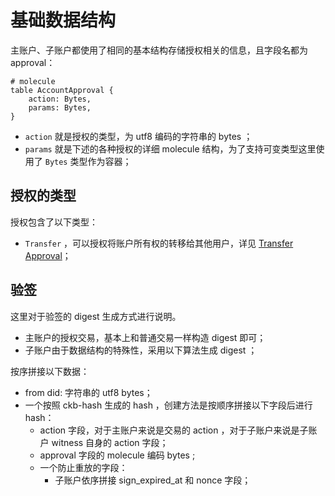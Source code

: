 # 基础数据结构


主账户、子账户都使用了相同的基本结构存储授权相关的信息，且字段名都为 approval：


```
# molecule
table AccountApproval {
    action: Bytes,
    params: Bytes,
}
```

- `action` 就是授权的类型，为 utf8 编码的字符串的 bytes ；
- `params` 就是下述的各种授权的详细 molecule 结构，为了支持可变类型这里使用了 `Bytes` 类型作为容器；


## 授权的类型

授权包含了以下类型：

- `Transfer` ，可以授权将账户所有权的转移给其他用户，详见 [Transfer Approval](transfer-approval.md)；


## 验签

这里对于验签的 digest 生成方式进行说明。
* 主账户的授权交易，基本上和普通交易一样构造 digest 即可；
* 子账户由于数据结构的特殊性，采用以下算法生成 digest ；

按序拼接以下数据：
- from did:  字符串的 utf8 bytes；
- 一个按照 ckb-hash 生成的 hash ，创建方法是按顺序拼接以下字段后进行 hash：
  - action 字段，对于主账户来说是交易的 action ，对于子账户来说是子账户 witness 自身的 action 字段；
  - approval 字段的 molecule 编码 bytes ;
  - 一个防止重放的字段：
    - 子账户依序拼接 sign_expired_at 和 nonce 字段；
